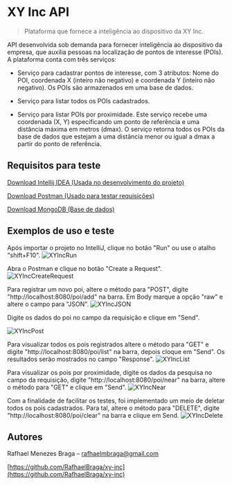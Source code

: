 # XY Inc API
> Plataforma que fornece a inteligência ao dispositivo da XY Inc.

API desenvolvida sob demanda para fornecer inteligência ao dispositivo da empresa, que auxilia pessoas na localização de pontos de interesse (POIs). A plataforma conta com três serviços:
-   Serviço para cadastrar pontos de interesse, com 3 atributos: Nome do POI, coordenada X (inteiro não negativo) e coordenada Y (inteiro não negativo). Os POIs são armazenados em uma base de dados.    

-   Serviço para listar todos os POIs cadastrados.    

-   Serviço para listar POIs por proximidade. Este serviço recebe uma coordenada (X, Y) especificando um ponto de referência e uma distância máxima em metros (dmax). O serviço retorna todos os POIs da base de dados que estejam a uma distância menor ou igual a dmax a partir do ponto de referência.


## Requisitos para teste

[Download Intellij IDEA (Usada no desenvolvimento do projeto)](https://www.jetbrains.com/idea/download/)

[Download Postman (Usado para testar requisições)](https://www.getpostman.com/downloads/)

[Download MongoDB (Base de dados)](https://www.mongodb.com/download-center/community)

## Exemplos de uso e teste

Após importar o projeto no IntelliJ, clique no botão "Run" ou use o atalho "shift+F10".
![XYIncRun](https://user-images.githubusercontent.com/49730865/71589744-bd0f9500-2b04-11ea-9ae6-9e11fd889347.png)


Abra o Postman e clique no botão "Create a Request".
![XYIncCreateRequest](https://user-images.githubusercontent.com/49730865/71589790-ddd7ea80-2b04-11ea-971a-12ebb4d65946.png)


Para registrar um novo poi, altere o método para "POST", digite "http://localhost:8080/poi/add" na barra. Em Body marque a opção "raw" e altere o campo para "JSON".
![XYIncJSON](https://user-images.githubusercontent.com/49730865/71590007-bcc3c980-2b05-11ea-9969-30972a9ab045.png)



Digite os dados do poi no campo da requisição e clique em "Send".

![XYIncPost](https://user-images.githubusercontent.com/49730865/71590024-ccdba900-2b05-11ea-86c3-b58a2ee4fb83.png)

Para  visualizar todos os pois registrados altere o método para "GET" e digite "http://localhost:8080/poi/list" na barra, depois cloque em "Send". Os resultados serão mostrados no campo "Response".
![XYIncList](https://user-images.githubusercontent.com/49730865/71590038-debd4c00-2b05-11ea-9890-173726792022.png)


Para visualizar os pois por proximidade, digite os dados da pesquisa no campo da requisição, digite "http://localhost:8080/poi/near" na barra, altere o método para "GET" e clique em "Send".
![XYIncNear](https://user-images.githubusercontent.com/49730865/71590049-ea107780-2b05-11ea-940b-4517071d6ff0.png)


Com a finalidade de facilitar os testes, foi implementado um meio de deletar todos os pois cadastrados. Para tal, altere o método para "DELETE", digite "http://localhost:8080/poi/clear" na barra e clique em Send.
![XYIncDelete](https://user-images.githubusercontent.com/49730865/71590073-fb598400-2b05-11ea-8f0a-0745abf60bab.png)



## Autores

Rafhael Menezes Braga – rafhaelmbraga@gmail.com

[https://github.com/RafhaelBraga/xy-inc](https://github.com/RafhaelBraga/xy-inc)
